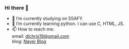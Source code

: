 ### Hi there 👋

- 🔭 I’m currently studying on SSAFY.
- 🌱 I’m currently learning python.
      I can use C, HTML, JS. 
- 📫 How to reach me:  
  email: dlchris19@gmail.com  
  blog:  [Naver Blog](https://blog.naver.com/chris_iari)
 <!--  [![Velog's GitHub stats](https://velog-readme-stats.vercel.app/api/list?name=eungyeole)](https://velog.io/@eungyeole)
  
  [![naver's GitHub stats](https://naver-readme-stats.vercel.app/api?name=dlchris7)](https://blog.naver.com/chris_iari)
  -->
 
<!--
**ZXLeeChris/ZXLeeChris** is a ✨ _special_ ✨ repository because its `README.md` (this file) appears on your GitHub profile.

Here are some ideas to get you started:

- 🔭 I’m currently working on ...
- 🌱 I’m currently learning ...
- 👯 I’m looking to collaborate on ...
- 🤔 I’m looking for help with ...
- 💬 Ask me about ...
- 📫 How to reach me: ...
- 😄 Pronouns: ...
- ⚡ Fun fact: ...
-->
